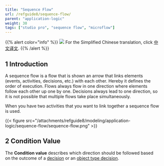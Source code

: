 ```yaml
---
title: "Sequence Flow"
url: /refguide8/sequence-flow/
parent: "application-logic"
weight: 30
tags: ["studio pro", "sequence flow", "microflow"]
---
```


{{% alert color="info" %}}
<img src="attachments/chinese-translation/china.png" style="display: inline-block; margin: 0" /> For the Simplified Chinese translation, click [中文译文](https://cdn.mendix.tencent-cloud.com/documentation/refguide8/sequence-flow.pdf).
{{% /alert %}}

## 1 Introduction

A sequence flow is a flow that is shown an arrow that links elements (events, activities, decisions, etc.) with each other. Hereby it defines the order of execution. Flows always flow in one direction where elements follow each other up one by one. Decisions always lead to one direction, so it is not possible that multiple flows take place simultaneously.

When you have two activities that you want to link together a sequence flow is used.

{{< figure src="/attachments/refguide8/modeling/application-logic/sequence-flow/sequence-flow.png" >}}

## 2 Condition Value

The **Condition value** describes which direction should be followed based on the outcome of a [decision](/refguide8/decision/) or an [object type decision](/refguide8/object-type-decision/).
